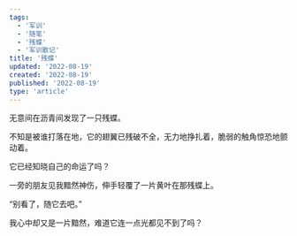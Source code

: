 ```yaml
---
tags:
  - '军训'
  - '随笔'
  - '残蝶'
  - '军训散记'
title: '残蝶'
updated: '2022-08-19'
created: '2022-08-19'
published: '2022-08-19'
type: 'article'
---
```


无意间在沥青间发现了一只残蝶。

不知是被谁打落在地，它的翅翼已残破不全，无力地挣扎着，脆弱的触角惊恐地颤动着。

它已经知晓自己的命运了吗？

一旁的朋友见我黯然神伤，伸手轻覆了一片黄叶在那残蝶上。

“别看了，随它去吧。”

我心中却又是一片黯然，难道它连一点光都见不到了吗？
